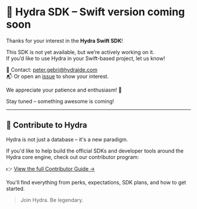 # 🚀 Hydra SDK – Swift version coming soon

Thanks for your interest in the **Hydra Swift SDK**!

This SDK is not yet available, but we’re actively working on it.  
If you’d like to use Hydra in your Swift-based project, let us know!

📩 Contact: [peter.gebri@hydraide.com](mailto:peter.gebri@hydraide.com)  
📬 Or open an [issue](https://github.com/hydraide/hydraide/issues) to show your interest.

We appreciate your patience and enthusiasm! 🙏

Stay tuned – something awesome is coming!

---

## 🤝 Contribute to Hydra

Hydra is not just a database – it's a new paradigm.

If you'd like to help build the official SDKs and developer tools around the Hydra core engine, check out our contributor program:

👉 [View the full Contributor Guide →](./CONTRIBUTOR.md)

You'll find everything from perks, expectations, SDK plans, and how to get started.

> Join Hydra. Be legendary.

